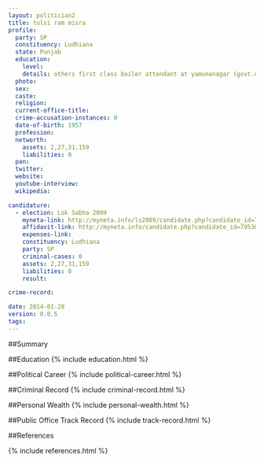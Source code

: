 ```yaml
---
layout: politician2
title: tulsi ram misra
profile: 
  party: SP
  constituency: Ludhiana
  state: Punjab
  education: 
    level: 
    details: others first class boiler attendant at yamunanagar (govt.of.haryana)26th april1983
  photo: 
  sex: 
  caste: 
  religion: 
  current-office-title: 
  crime-accusation-instances: 0
  date-of-birth: 1957
  profession: 
  networth: 
    assets: 2,27,31,159
    liabilities: 0
  pan: 
  twitter: 
  website: 
  youtube-interview: 
  wikipedia: 

candidature: 
  - election: Lok Sabha 2009
    myneta-link: http://myneta.info/ls2009/candidate.php?candidate_id=7953
    affidavit-link: http://myneta.info/candidate.php?candidate_id=7953&scan=original
    expenses-link: 
    constituency: Ludhiana 
    party: SP
    criminal-cases: 0
    assets: 2,27,31,159
    liabilities: 0
    result:  

crime-record: 

date: 2014-01-28
version: 0.0.5
tags: 
---
```

##Summary


##Education
{% include education.html %}


##Political Career
{% include political-career.html %}


##Criminal Record
{% include criminal-record.html %}


##Personal Wealth
{% include personal-wealth.html %}


##Public Office Track Record
{% include track-record.html %}


##References


{% include references.html %}